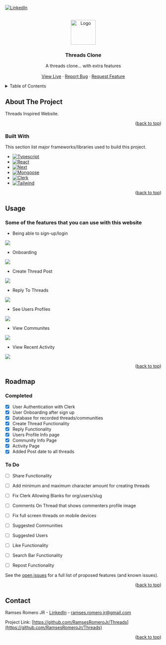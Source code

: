 
<a name="readme-top"></a>



<!-- PROJECT SHIELDS -->
<!--
*** I'm using markdown "reference style" links for readability.
*** Reference links are enclosed in brackets [ ] instead of parentheses ( ).
*** See the bottom of this document for the declaration of the reference variables
*** for contributors-url, forks-url, etc. This is an optional, concise syntax you may use.
*** https://www.markdownguide.org/basic-syntax/#reference-style-links
-->

[![LinkedIn][linkedin-shield]][linkedin-url]



<!-- PROJECT LOGO -->
<br />
<div align="center">
  <a href="https://github.com/RamsesRomeroJr/Threads">
    <img src="https://raw.githubusercontent.com/RamsesRomeroJr/Threads/81e530e60ba8de6b67474b056a22e0f5e14472d9/public/assets/logo.svg" alt="Logo" width="80" height="80">
  </a>

  <h3 align="center">Threads Clone</h3>

  <p align="center">
    A threads clone... with extra features
    <br />
    <br />
    <a href="https://clone-of-threads.vercel.app/">View Live</a>
    ·
    <a href="https://github.com/RamsesRomeroJr/Threads/issues">Report Bug</a>
    ·
    <a href="https://github.com/RamsesRomeroJr/Threads/issues">Request Feature</a>
  </p>
</div>



<!-- TABLE OF CONTENTS -->
<details>
  <summary>Table of Contents</summary>
  <ol>
    <li>
      <a href="#about-the-project">About The Project</a>
      <ul>
        <li><a href="#built-with">Built With</a></li>
      </ul>
    </li>
    <li><a href="#usage">Usage</a></li>
    <li><a href="#roadmap">Roadmap</a></li>
    <li><a href="#contact">Contact</a></li>
  </ol>
</details>



<!-- ABOUT THE PROJECT -->
## About The Project

Threads Inspired Website.

<p align="right">(<a href="#readme-top">back to top</a>)</p>

### Built With

This section list major frameworks/libraries used to build this project.

* [![Typescript][Typescript]][Typescript-url]
* [![React][React.js]][React-url]
* [![Next][Next.js]][Next-url]
* [![Mongoose][Mongoose]][Mongoose-url]
* [![Clerk][Clerk]][Clerk-url]
* [![Tailwind][Tailwind]][Tailwind-url]

<p align="right">(<a href="#readme-top">back to top</a>)</p>

<!-- USAGE EXAMPLES -->
## Usage

### Some of the features that you can use with this website
- Being able to sign-up/login
<img src="./public/assets/Threads-Signup.gif" />

- Onboarding
<img src="./public/assets/Threads-Onboarding.gif" />

- Create Thread Post
<img src="./public/assets/Threads-CreateThread.gif" />

- Reply To Threads
<img src="./public/assets/Threads-Reply.gif" />

- See Users Profiles
<img src="./public/assets/Threads-UserProfile.gif" />

- View Communites
<img src="./public/assets/Threads-CommunityView.gif" />

- View Recent Activity
<img src="./public/assets/Threads-ActivityPage.gif" />


<p align="right">(<a href="#readme-top">back to top</a>)</p>



<!-- ROADMAP -->
## Roadmap

### Completed
- [x] User Authentication with Clerk
- [x] User Onboarding after sign up
- [x] Database for recorded threads/communities
- [x] Create Thread Functionality
- [x] Reply Functionality
- [x] Users Profile Info page
- [x] Community Info Page
- [x] Activity Page
- [x] Added Post date to all threads

### To Do
- [ ] Share Functionality
- [ ] Add minimum and maximum character amount for creating threads
- [ ] Fix Clerk Allowing Blanks for org/users/slug
- [ ] Comments On Thread that shows commenters profile image
- [ ] Fix full screen threads on mobile devices
- [ ] Suggested Communities
- [ ] Suggested Users
- [ ] Like Functionality
- [ ] Search Bar Functionality
- [ ] Repost Functionality


See the [open issues](https://github.com/RamsesRomeroJr/Threads/issues) for a full list of proposed features (and known issues).

<p align="right">(<a href="#readme-top">back to top</a>)</p>

<!-- CONTACT -->
## Contact

Ramses Romero JR - [LinkedIn](https://www.linkedin.com/in/ramses-romero-jr/) - ramses.romero.jr@gmail.com

Project Link: [https://github.com/RamsesRomeroJr/Threads](https://github.com/RamsesRomeroJr/Threads)

<p align="right">(<a href="#readme-top">back to top</a>)</p>



<!-- MARKDOWN LINKS & IMAGES -->
<!-- https://www.markdownguide.org/basic-syntax/#reference-style-links -->
[Clerk]: https://img.shields.io/badge/Clerk-000000?style=for-the-badge&logo=clerk&logoColor=b0a5f5
[Clerk-url]: https://clerk.com/
[linkedin-shield]: https://img.shields.io/badge/-LinkedIn-black.svg?style=for-the-badge&logo=linkedin&colorB=555
[linkedin-url]: https://www.linkedin.com/in/ramses-romero-jr/
[Mongoose]: https://img.shields.io/badge/Mongoose-000000?style=for-the-badge&logo=mongoose&logoColor=red
[Mongoose-url]: https://www.mongodb.com/developer/languages/javascript/getting-started-with-mongodb-and-mongoose/
[Next.js]: https://img.shields.io/badge/next.js-000000?style=for-the-badge&logo=nextdotjs&logoColor=white
[Next-url]: https://nextjs.org/
[React.js]: https://img.shields.io/badge/React-000000?style=for-the-badge&logo=react&logoColor=61DAFB
[React-url]: https://reactjs.org/
[Tailwind]: https://img.shields.io/badge/TailwindCSS-000000?style=for-the-badge&logo=tailwindcss&logoColor=#38BDF8
[Tailwind-url]: https://tailwindcss.com/
[Typescript]: https://img.shields.io/badge/Typescript-000000?style=for-the-badge&logo=typescript&logoColor=lightblue
[Typescript-url]: https://www.typescriptlang.org/

